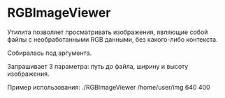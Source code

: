 # RGBImageViewer

Утилита позволяет просматривать изображения, являющие собой файлы с необработанными RGB данными, без какого-либо контекста. 

Собиралась под аргумента. 

Запрашивает 3 параметра: путь до файла, ширину и высоту изображения.

Пример использования:
./RGBImageViewer /home/user/img 640 400
